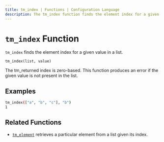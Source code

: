 ```yaml
---
title: tm_index | Functions | Configuration Language
description: The tm_index function finds the element index for a given value in a list.
---
```


# `tm_index` Function

`tm_index` finds the element index for a given value in a list.

```hcl
tm_index(list, value)
```

The tm_returned index is zero-based. This function produces an error if the given
value is not present in the list.

## Examples

```sh
tm_index(["a", "b", "c"], "b")
1
```

## Related Functions

* [`tm_element`](./tm_element.md) retrieves a particular element from a list given
  its index.
